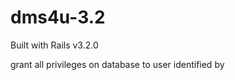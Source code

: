 dms4u-3.2
=========

Built with Rails v3.2.0


grant all privileges on database to user identified by